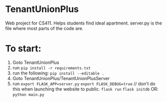 # TenantUnionPlus
Web project for CS411. Helps students find ideal apartment.
server.py is the file where most parts of the code are.

# To start:
<!-- 0. run
    `source .bashrc`
    `export LC_ALL=en_US.utf-8`
    `export LANG=en_US.utf-8` -->
1. Goto TenantUnionPlus
2. run
    <!-- `npm -g install phantomjs-prebuilt` -->
    `pip install -r requirements.txt`
3. run the following:
    `pip install --editable .`
4. Goto TenantUnionPlus/TenantUnionPlusServer
5. run
    `export FLASK_APP=server.py`
    `export FLASK_DEBUG=true` // don't do this when launching the website to public.
    `flask run`
    `flask initdb`
OR: `python main.py`
